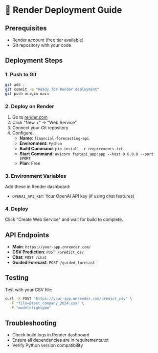 # 🚀 Render Deployment Guide

## Prerequisites
- Render account (free tier available)
- Git repository with your code

## Deployment Steps

### 1. Push to Git
```bash
git add .
git commit -m "Ready for Render deployment"
git push origin main
```

### 2. Deploy on Render
1. Go to [render.com](https://render.com)
2. Click "New +" → "Web Service"
3. Connect your Git repository
4. Configure:
   - **Name**: `financial-forecasting-api`
   - **Environment**: `Python`
   - **Build Command**: `pip install -r requirements.txt`
   - **Start Command**: `uvicorn fastapi_app:app --host 0.0.0.0 --port $PORT`
   - **Plan**: Free

### 3. Environment Variables
Add these in Render dashboard:
- `OPENAI_API_KEY`: Your OpenAI API key (if using chat features)

### 4. Deploy
Click "Create Web Service" and wait for build to complete.

## API Endpoints
- **Main**: `https://your-app.onrender.com/`
- **CSV Prediction**: `POST /predict_csv`
- **Chat**: `POST /chat`
- **Guided Forecast**: `POST /guided_forecast`

## Testing
Test with your CSV file:
```bash
curl -X POST "https://your-app.onrender.com/predict_csv" \
  -F "file=@test_company_2024.csv" \
  -F "model=lightgbm"
```

## Troubleshooting
- Check build logs in Render dashboard
- Ensure all dependencies are in requirements.txt
- Verify Python version compatibility
